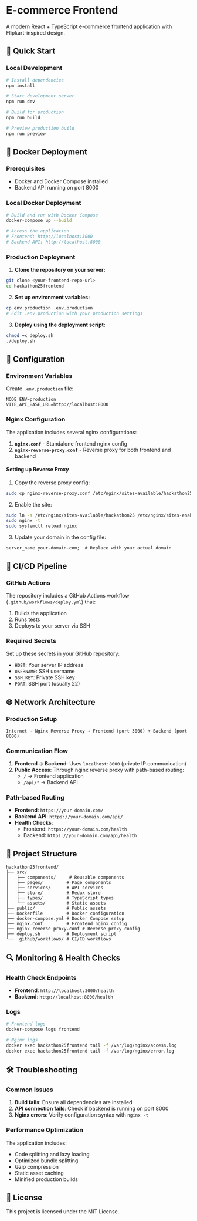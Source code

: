 # E-commerce Frontend

A modern React + TypeScript e-commerce frontend application with Flipkart-inspired design.

## 🚀 Quick Start

### Local Development

```bash
# Install dependencies
npm install

# Start development server
npm run dev

# Build for production
npm run build

# Preview production build
npm run preview
```

## 🐳 Docker Deployment

### Prerequisites
- Docker and Docker Compose installed
- Backend API running on port 8000

### Local Docker Deployment

```bash
# Build and run with Docker Compose
docker-compose up --build

# Access the application
# Frontend: http://localhost:3000
# Backend API: http://localhost:8000
```

### Production Deployment

1. **Clone the repository on your server:**
```bash
git clone <your-frontend-repo-url>
cd hackathon25frontend
```

2. **Set up environment variables:**
```bash
cp env.production .env.production
# Edit .env.production with your production settings
```

3. **Deploy using the deployment script:**
```bash
chmod +x deploy.sh
./deploy.sh
```

## 🔧 Configuration

### Environment Variables

Create `.env.production` file:
```env
NODE_ENV=production
VITE_API_BASE_URL=http://localhost:8000
```

### Nginx Configuration

The application includes several nginx configurations:

1. **`nginx.conf`** - Standalone frontend nginx config
2. **`nginx-reverse-proxy.conf`** - Reverse proxy for both frontend and backend

#### Setting up Reverse Proxy

1. Copy the reverse proxy config:
```bash
sudo cp nginx-reverse-proxy.conf /etc/nginx/sites-available/hackathon25
```

2. Enable the site:
```bash
sudo ln -s /etc/nginx/sites-available/hackathon25 /etc/nginx/sites-enabled/
sudo nginx -t
sudo systemctl reload nginx
```

3. Update your domain in the config file:
```nginx
server_name your-domain.com;  # Replace with your actual domain
```

## 🔄 CI/CD Pipeline

### GitHub Actions

The repository includes a GitHub Actions workflow (`.github/workflows/deploy.yml`) that:

1. Builds the application
2. Runs tests
3. Deploys to your server via SSH

### Required Secrets

Set up these secrets in your GitHub repository:

- `HOST`: Your server IP address
- `USERNAME`: SSH username
- `SSH_KEY`: Private SSH key
- `PORT`: SSH port (usually 22)

## 🌐 Network Architecture

### Production Setup

```
Internet → Nginx Reverse Proxy → Frontend (port 3000) + Backend (port 8000)
```

### Communication Flow

1. **Frontend → Backend**: Uses `localhost:8000` (private IP communication)
2. **Public Access**: Through nginx reverse proxy with path-based routing:
   - `/` → Frontend application
   - `/api/*` → Backend API

### Path-based Routing

- **Frontend**: `https://your-domain.com/`
- **Backend API**: `https://your-domain.com/api/`
- **Health Checks**: 
  - Frontend: `https://your-domain.com/health`
  - Backend: `https://your-domain.com/api/health`

## 📁 Project Structure

```
hackathon25frontend/
├── src/
│   ├── components/     # Reusable components
│   ├── pages/         # Page components
│   ├── services/      # API services
│   ├── store/         # Redux store
│   ├── types/         # TypeScript types
│   └── assets/        # Static assets
├── public/            # Public assets
├── Dockerfile         # Docker configuration
├── docker-compose.yml # Docker Compose setup
├── nginx.conf         # Frontend nginx config
├── nginx-reverse-proxy.conf # Reverse proxy config
├── deploy.sh          # Deployment script
└── .github/workflows/ # CI/CD workflows
```

## 🔍 Monitoring & Health Checks

### Health Check Endpoints

- **Frontend**: `http://localhost:3000/health`
- **Backend**: `http://localhost:8000/health`

### Logs

```bash
# Frontend logs
docker-compose logs frontend

# Nginx logs
docker exec hackathon25frontend tail -f /var/log/nginx/access.log
docker exec hackathon25frontend tail -f /var/log/nginx/error.log
```

## 🛠️ Troubleshooting

### Common Issues

1. **Build fails**: Ensure all dependencies are installed
2. **API connection fails**: Check if backend is running on port 8000
3. **Nginx errors**: Verify configuration syntax with `nginx -t`

### Performance Optimization

The application includes:
- Code splitting and lazy loading
- Optimized bundle splitting
- Gzip compression
- Static asset caching
- Minified production builds

## 📝 License

This project is licensed under the MIT License. 